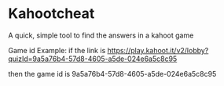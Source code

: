 # Kahootcheat
A quick, simple tool to find the answers in a kahoot game

Game id Example:
if the link is https://play.kahoot.it/v2/lobby?quizId=9a5a76b4-57d8-4605-a5de-024e6a5c8c95

then the game id is 9a5a76b4-57d8-4605-a5de-024e6a5c8c95
